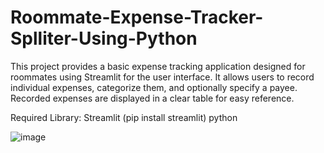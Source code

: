 # Roommate-Expense-Tracker-Splliter-Using-Python

This project provides a basic expense tracking application designed for roommates using Streamlit for the user interface. It allows users to record individual expenses, categorize them, and optionally specify a payee. Recorded expenses are displayed in a clear table for easy reference.

Required Library:
Streamlit (pip install streamlit)
python 

![image](https://github.com/YG2312/Roommate-Expense-Tracker-Splliter-Using-Python/assets/112683735/c2551193-8604-42a3-a4d5-f860b38aa44e)

